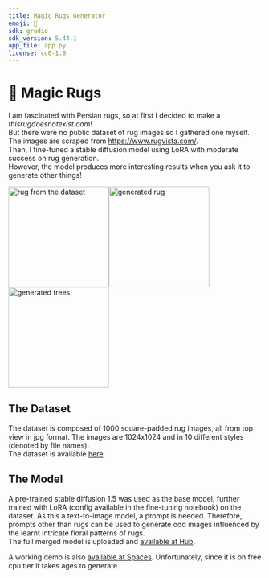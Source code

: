```yaml
---
title: Magic Rugs Generator
emoji: 🧿
sdk: gradio
sdk_version: 5.44.1
app_file: app.py
license: cc0-1.0
---
```


# 🧿 Magic Rugs
I am fascinated with Persian rugs, so at first I decided to make a _thisrugdoesnotexist.com_!  
But there were no public dataset of rug images so I gathered one myself. The images are scraped from https://www.rugvista.com/.  
Then, I fine-tuned a stable diffusion model using LoRA with moderate success on rug generation.  
However, the model produces more interesting results when you ask it to generate other things!

<img src="https://media.githubusercontent.com/media/kianelbo/magic-rugs/refs/heads/main/samples/rug_dataset.jpg" alt="rug from the dataset" width="200"/><img src="https://media.githubusercontent.com/media/kianelbo/magic-rugs/refs/heads/main/samples/rug_generated.jpg" alt="generated rug" width="200"/><img src="https://media.githubusercontent.com/media/kianelbo/magic-rugs/refs/heads/main/samples/trees.jpg" alt="generated trees" width="200"/>

## The Dataset
The dataset is composed of 1000 square-padded rug images, all from top view in jpg format. The images are 1024x1024 and in 10 different styles (denoted by file names).  
The dataset is available [here](https://www.kaggle.com/datasets/kianeliasi/oriental-rug-images).

## The Model
A pre-trained stable diffusion 1.5 was used as the base model, further trained with LoRA (config available in the fine-tuning notebook) on the dataset. As this a text-to-image model, a prompt is needed. Therefore, prompts other than rugs can be used to generate odd images influenced by the learnt intricate floral patterns of rugs.  
The full merged model is uploaded and [available at Hub](https://huggingface.co/kianelbo/magic-rugs-sd15).

A working demo is also [available at Spaces](https://huggingface.co/spaces/kianelbo/magic-rugs-generator). Unfortunately, since it is on free cpu tier it takes ages to generate.
